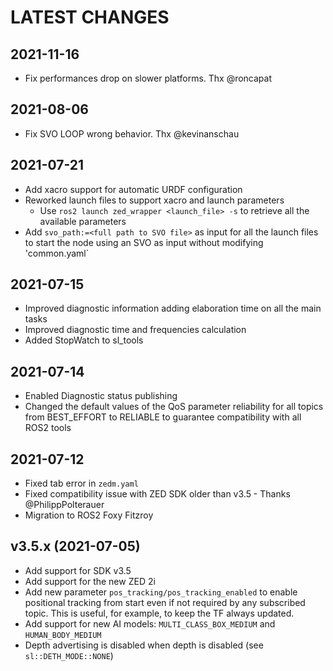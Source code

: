 LATEST CHANGES
==============

2021-11-16
----------
- Fix performances drop on slower platforms. Thx @roncapat

2021-08-06
----------
- Fix SVO LOOP wrong behavior. Thx @kevinanschau

2021-07-21
----------
- Add xacro support for automatic URDF configuration
- Reworked launch files to support xacro and launch parameters
    - Use `ros2 launch zed_wrapper <launch_file> -s` to retrieve all the available parameters
- Add `svo_path:=<full path to SVO file>` as input for all the launch files to start the node using an SVO as input without modifying 'common.yaml`

2021-07-15
----------
- Improved diagnostic information adding elaboration time on all the main tasks
- Improved diagnostic time and frequencies calculation
- Added StopWatch to sl_tools

2021-07-14
----------
- Enabled Diagnostic status publishing
- Changed the default values of the QoS parameter reliability for all topics from BEST_EFFORT to RELIABLE to guarantee compatibility with all ROS2 tools

2021-07-12
----------
- Fixed tab error in `zedm.yaml`
- Fixed compatibility issue with ZED SDK older than v3.5 - Thanks @PhilippPolterauer
- Migration to ROS2 Foxy Fitzroy

v3.5.x (2021-07-05)
-------------------
- Add support for SDK v3.5
- Add support for the new ZED 2i
- Add new parameter `pos_tracking/pos_tracking_enabled` to enable positional tracking from start even if not required by any subscribed topic. This is useful, for example, to keep the TF always updated.
- Add support for new AI models: `MULTI_CLASS_BOX_MEDIUM` and `HUMAN_BODY_MEDIUM`
- Depth advertising is disabled when depth is disabled (see `sl::DETH_MODE::NONE`)
